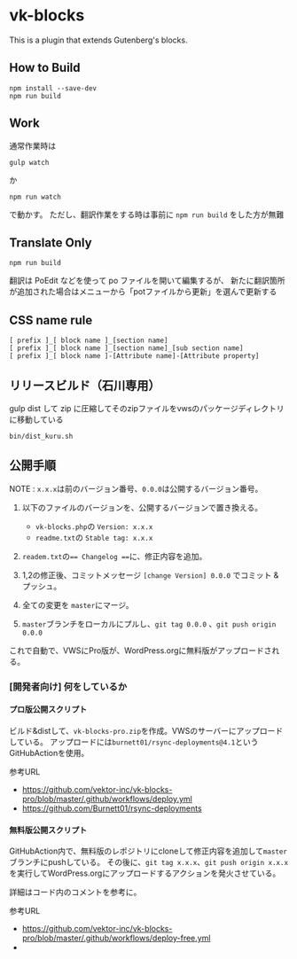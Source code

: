 # vk-blocks

This is a plugin that extends Gutenberg's blocks.

## How to Build

```
npm install --save-dev
npm run build
```
## Work

通常作業時は

```
gulp watch
```

か

```
npm run watch
```

で動かす。
ただし、翻訳作業をする時は事前に `npm run build` をした方が無難

## Translate Only

```
npm run build
```

翻訳は PoEdit などを使って po ファイルを開いて編集するが、
新たに翻訳箇所が追加された場合はメニューから「potファイルから更新」を選んで更新する

## CSS name rule

```
[ prefix ]_[ block name ]_[section name]
[ prefix ]_[ block name ]_[section name]_[sub section name]
[ prefix ]_[ block name ]-[Attribute name]-[Attribute property]
```

## リリースビルド（石川専用）

gulp dist して zip に圧縮してそのzipファイルをvwsのパッケージディレクトリに移動している

```
bin/dist_kuru.sh
```

## 公開手順

NOTE : `x.x.x`は前のバージョン番号、`0.0.0`は公開するバージョン番号。

1. 以下のファイルのバージョンを、公開するバージョンで置き換える。
    - `vk-blocks.php`の `Version: x.x.x`
    - `readme.txt`の `Stable tag: x.x.x`

1. `readem.txt`の`== Changelog ==`に、修正内容を追加。
1. 1,2の修正後、コミットメッセージ `[change Version] 0.0.0` でコミット & プッシュ。
1. 全ての変更を `master`にマージ。
1. `master`ブランチをローカルにプルし、`git tag 0.0.0` 、`git push origin 0.0.0` 

これで自動で、VWSにPro版が、WordPress.orgに無料版がアップロードされる。


### [開発者向け] 何をしているか

#### プロ版公開スクリプト  
ビルド&distして、`vk-blocks-pro.zip`を作成。VWSのサーバーにアップロードしている。
アップロードには`burnett01/rsync-deployments@4.1`というGitHubActionを使用。

参考URL  
- https://github.com/vektor-inc/vk-blocks-pro/blob/master/.github/workflows/deploy.yml
- https://github.com/Burnett01/rsync-deployments


#### 無料版公開スクリプト  
GitHubAction内で、無料版のレポジトリにcloneして修正内容を追加して`master`ブランチにpushしている。
その後に、`git tag x.x.x`、`git push origin x.x.x` を実行してWordPress.orgにアップロードするアクションを発火させている。

詳細はコード内のコメントを参考に。

参考URL  
- https://github.com/vektor-inc/vk-blocks-pro/blob/master/.github/workflows/deploy-free.yml
- 